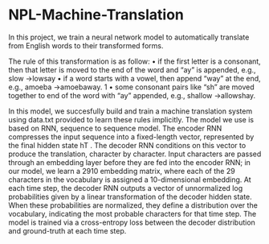 # NPL-Machine-Translation
In this project, we train a neural network model to automatically translate from English words to their  transformed forms.

The rule of this transformation is as follow: 
• if the first letter is a consonant, then that letter is moved to the end of the word and “ay” is
appended, e.g., slow →lowsay
• if a word starts with a vowel, then append “way” at the end, e.g., amoeba →amoebaway.
1
• some consonant pairs like “sh” are moved together to end of the word with “ay” appended,
e.g., shallow →allowshay.

In this model, we succesfully build and train a machine translation system using data.txt provided to learn these rules implicitly. 
The model we use is based on RNN, sequence to sequence model. The encoder RNN 
compresses the input sequence into a fixed-length vector, represented by the final hidden 
state hT . The decoder RNN conditions on this vector to produce the translation, character by 
character. Input characters are passed through an embedding layer before they are fed into 
the encoder RNN; in our model, we learn a 2910 embedding matrix, where each of the 29 
characters in the vocabulary is assigned a 10-dimensional embedding. At each time step, the 
decoder RNN outputs a vector of unnormalized log probabilities given by a linear 
transformation of the decoder hidden state. When these probabilities are normalized, they 
define a distribution over the vocabulary, indicating the most probable characters for that 
time step. The model is trained via a cross-entropy loss between the decoder distribution 
and ground-truth at each time step. 
